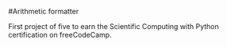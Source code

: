 #Arithmetic formatter 

First project of five to earn the Scientific Computing with Python certification on freeCodeCamp.

